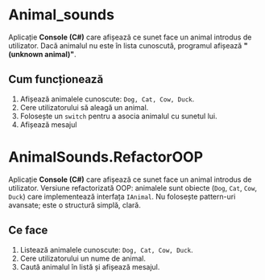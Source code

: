 # Animal_sounds

Aplicație **Console (C#)** care afișează ce sunet face un animal introdus de utilizator.
Dacă animalul nu este în lista cunoscută, programul afișează **"(unknown animal)"**.

## Cum funcționează
1. Afișează animalele cunoscute: `Dog, Cat, Cow, Duck`.
2. Cere utilizatorului să aleagă un animal.
3. Folosește un `switch` pentru a asocia animalul cu sunetul lui.
4. Afișează mesajul

# AnimalSounds.RefactorOOP

Aplicație **Console (C#)** care afișează ce sunet face un animal introdus de utilizator.
Versiune refactorizată OOP: animalele sunt obiecte (`Dog`, `Cat`, `Cow`, `Duck`) care implementează interfața `IAnimal`. Nu folosește pattern-uri avansate; este o structură simplă, clară.

## Ce face
1. Listează animalele cunoscute: `Dog, Cat, Cow, Duck`.
2. Cere utilizatorului un nume de animal.
3. Caută animalul în listă și afișează mesajul.

